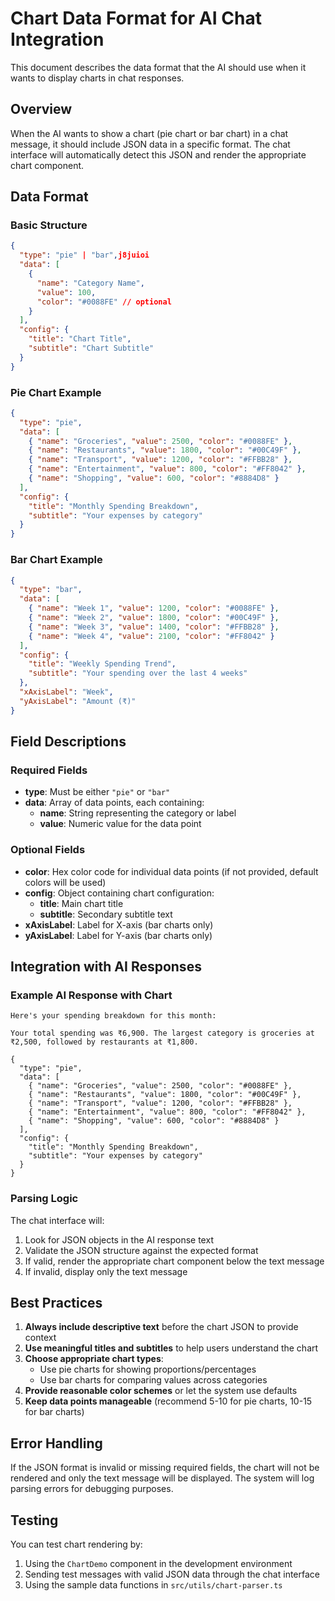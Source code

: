 # Chart Data Format for AI Chat Integration

This document describes the data format that the AI should use when it wants to display charts in chat responses.

## Overview

When the AI wants to show a chart (pie chart or bar chart) in a chat message, it should include JSON data in a specific format. The chat interface will automatically detect this JSON and render the appropriate chart component.

## Data Format

### Basic Structure

```json
{
  "type": "pie" | "bar",j8juioi
  "data": [
    {
      "name": "Category Name",
      "value": 100,
      "color": "#0088FE" // optional
    }
  ],
  "config": {
    "title": "Chart Title",
    "subtitle": "Chart Subtitle"
  }
}
```

### Pie Chart Example

```json
{
  "type": "pie",
  "data": [
    { "name": "Groceries", "value": 2500, "color": "#0088FE" },
    { "name": "Restaurants", "value": 1800, "color": "#00C49F" },
    { "name": "Transport", "value": 1200, "color": "#FFBB28" },
    { "name": "Entertainment", "value": 800, "color": "#FF8042" },
    { "name": "Shopping", "value": 600, "color": "#8884D8" }
  ],
  "config": {
    "title": "Monthly Spending Breakdown",
    "subtitle": "Your expenses by category"
  }
}
```

### Bar Chart Example

```json
{
  "type": "bar",
  "data": [
    { "name": "Week 1", "value": 1200, "color": "#0088FE" },
    { "name": "Week 2", "value": 1800, "color": "#00C49F" },
    { "name": "Week 3", "value": 1400, "color": "#FFBB28" },
    { "name": "Week 4", "value": 2100, "color": "#FF8042" }
  ],
  "config": {
    "title": "Weekly Spending Trend",
    "subtitle": "Your spending over the last 4 weeks"
  },
  "xAxisLabel": "Week",
  "yAxisLabel": "Amount (₹)"
}
```

## Field Descriptions

### Required Fields

- **type**: Must be either `"pie"` or `"bar"`
- **data**: Array of data points, each containing:
  - **name**: String representing the category or label
  - **value**: Numeric value for the data point

### Optional Fields

- **color**: Hex color code for individual data points (if not provided, default colors will be used)
- **config**: Object containing chart configuration:
  - **title**: Main chart title
  - **subtitle**: Secondary subtitle text
- **xAxisLabel**: Label for X-axis (bar charts only)
- **yAxisLabel**: Label for Y-axis (bar charts only)

## Integration with AI Responses

### Example AI Response with Chart

```
Here's your spending breakdown for this month:

Your total spending was ₹6,900. The largest category is groceries at ₹2,500, followed by restaurants at ₹1,800.

{
  "type": "pie",
  "data": [
    { "name": "Groceries", "value": 2500, "color": "#0088FE" },
    { "name": "Restaurants", "value": 1800, "color": "#00C49F" },
    { "name": "Transport", "value": 1200, "color": "#FFBB28" },
    { "name": "Entertainment", "value": 800, "color": "#FF8042" },
    { "name": "Shopping", "value": 600, "color": "#8884D8" }
  ],
  "config": {
    "title": "Monthly Spending Breakdown",
    "subtitle": "Your expenses by category"
  }
}
```

### Parsing Logic

The chat interface will:
1. Look for JSON objects in the AI response text
2. Validate the JSON structure against the expected format
3. If valid, render the appropriate chart component below the text message
4. If invalid, display only the text message

## Best Practices

1. **Always include descriptive text** before the chart JSON to provide context
2. **Use meaningful titles and subtitles** to help users understand the chart
3. **Choose appropriate chart types**:
   - Use pie charts for showing proportions/percentages
   - Use bar charts for comparing values across categories
4. **Provide reasonable color schemes** or let the system use defaults
5. **Keep data points manageable** (recommend 5-10 for pie charts, 10-15 for bar charts)

## Error Handling

If the JSON format is invalid or missing required fields, the chart will not be rendered and only the text message will be displayed. The system will log parsing errors for debugging purposes.

## Testing

You can test chart rendering by:
1. Using the `ChartDemo` component in the development environment
2. Sending test messages with valid JSON data through the chat interface
3. Using the sample data functions in `src/utils/chart-parser.ts` 
